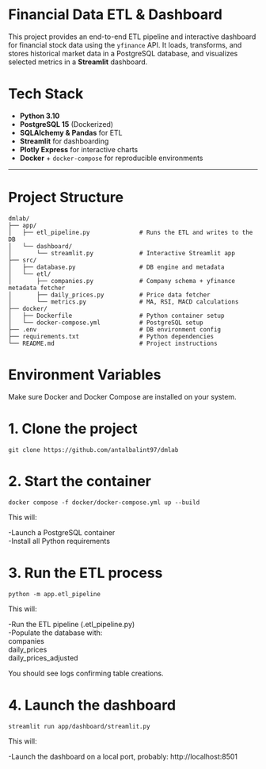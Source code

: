 # Financial Data ETL & Dashboard

This project provides an end-to-end ETL pipeline and interactive dashboard for financial stock data using the `yfinance` API. 
It loads, transforms, and stores historical market data in a PostgreSQL database, and visualizes selected metrics in a **Streamlit** dashboard.

# Tech Stack

- **Python 3.10**
- **PostgreSQL 15** (Dockerized)
- **SQLAlchemy & Pandas** for ETL
- **Streamlit** for dashboarding
- **Plotly Express** for interactive charts
- **Docker** + `docker-compose` for reproducible environments

---

# Project Structure

```
dmlab/
├── app/
│   ├── etl_pipeline.py              # Runs the ETL and writes to the DB
│   └── dashboard/
│       └── streamlit.py             # Interactive Streamlit app
├── src/
│   ├── database.py                  # DB engine and metadata
│   └── etl/
│       ├── companies.py             # Company schema + yfinance metadata fetcher
│       ├── daily_prices.py          # Price data fetcher
│       └── metrics.py               # MA, RSI, MACD calculations
├── docker/
│   ├── Dockerfile                   # Python container setup
│   └── docker-compose.yml           # PostgreSQL setup
├── .env                             # DB environment config
├── requirements.txt                 # Python dependencies
└── README.md                        # Project instructions
```
# Environment Variables
Make sure Docker and Docker Compose are installed on your system.

# 1. Clone the project
```
git clone https://github.com/antalbalint97/dmlab
```

# 2. Start the container
```
docker compose -f docker/docker-compose.yml up --build
```

This will:

-Launch a PostgreSQL container  
-Install all Python requirements  

# 3. Run the ETL process
```
python -m app.etl_pipeline
```
This will:  
  
-Run the ETL pipeline (.etl_pipeline.py)  
-Populate the database with:  
    companies  
    daily_prices  
    daily_prices_adjusted  
  
You should see logs confirming table creations.  

# 4. Launch the dashboard
```
streamlit run app/dashboard/streamlit.py
```

This will:

-Launch the dashboard on a local port, probably: http://localhost:8501
